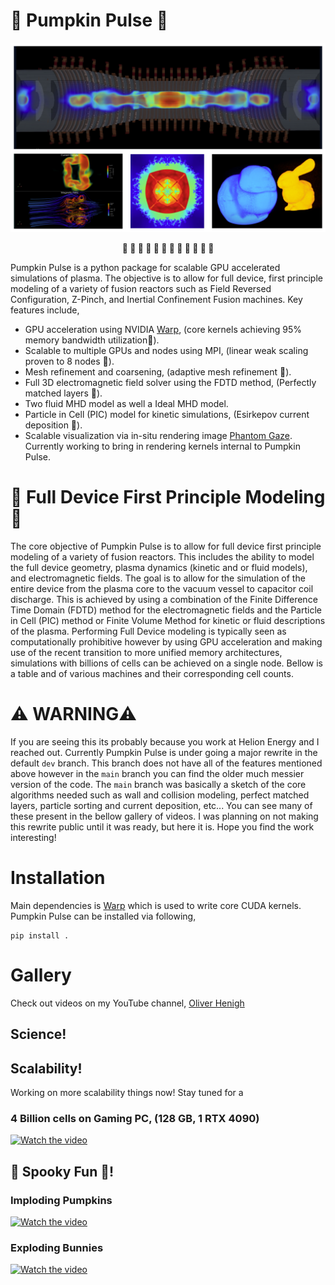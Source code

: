 # 🎃 Pumpkin Pulse 🎃

<div align="center">
  <img src="https://github.com/loliverhennigh/PumpkinPulse/blob/dev/assets/cover_image.png">
  <p><strong>🎃 🎃 🎃 🎃 🎃 🎃 🎃 🎃 🎃 🎃 🎃 🎃</strong></p>
</div>

Pumpkin Pulse is a python package for scalable GPU accelerated simulations of plasma. The objective is to allow for full device, first principle modeling of a variety of fusion reactors such as Field Reversed Configuration, Z-Pinch, and Inertial Confinement Fusion machines. Key features include,

- GPU acceleration using NVIDIA [Warp](https://github.com/NVIDIA/warp), (core kernels achieving 95% memory bandwidth utilization🎃).
- Scalable to multiple GPUs and nodes using MPI, (linear weak scaling proven to 8 nodes 🎃).
- Mesh refinement and coarsening, (adaptive mesh refinement 🎃).
- Full 3D electromagnetic field solver using the FDTD method, (Perfectly matched layers 🎃).
- Two fluid MHD model as well a Ideal MHD model.
- Particle in Cell (PIC) model for kinetic simulations, (Esirkepov current deposition 🎃).
- Scalable visualization via in-situ rendering image [Phantom Gaze](https://github.com/loliverhennigh/PhantomGaze). Currently working to bring in rendering kernels internal to Pumpkin Pulse.

# 🎃 Full Device First Principle Modeling 🎃

The core objective of Pumpkin Pulse is to allow for full device first principle modeling of a variety of fusion reactors.
This includes the ability to model the full device geometry, plasma dynamics (kinetic and or fluid models), and electromagnetic fields.
The goal is to allow for the simulation of the entire device from the plasma core to the vacuum vessel to capacitor coil discharge.
This is achieved by using a combination of the Finite Difference Time Domain (FDTD) method for the electromagnetic fields and the Particle in Cell (PIC) method or Finite Volume Method for kinetic or fluid descriptions of the plasma.
Performing Full Device modeling is typically seen as computationally prohibitive however by using GPU acceleration
and making use of the recent transition to more unified memory architectures,
simulations with billions of cells can be achieved on a single node.
Bellow is a table and of various machines and their corresponding cell counts.

# ⚠️ WARNING⚠️ 

If you are seeing this its probably because you work at Helion Energy and I reached out.
Currently Pumpkin Pulse is under going a major rewrite in the default `dev` branch.
This branch does not have all of the features mentioned above however in the `main` branch you can find the older much messier version of the code.
The `main` branch was basically a sketch of the core algorithms needed such as wall and collision modeling, perfect matched layers, particle sorting and current deposition, etc... You can see many of these present in the bellow gallery of videos.
I was planning on not making this rewrite public until it was ready, but here it is. Hope you find the work interesting!

# Installation

Main dependencies is [Warp](https://github.com/NVIDIA/warp) which is used to write core CUDA kernels. Pumpkin Pulse can be installed via following,

```
pip install .
```

# Gallery

Check out videos on my YouTube channel, [Oliver Henigh](https://www.youtube.com/@oliverhennigh451)

## Science!

###

## Scalability!

Working on more scalability things now! Stay tuned for a 

### 4 Billion cells on Gaming PC, (128 GB, 1 RTX 4090)

[![Watch the video](https://img.youtube.com/vi/gtStqHPDXeI/0.jpg)](https://www.youtube.com/watch?v=gtStqHPDXeI)

## 🎃 Spooky Fun 🎃!

### Imploding Pumpkins

[![Watch the video](http://img.youtube.com/vi/875d3_iFTWM/0.jpg)](https://www.youtube.com/watch?v=875d3_iFTWM)
### Exploding Bunnies

[![Watch the video](http://img.youtube.com/vi/FoYjATimtJo/0.jpg)](https://www.youtube.com/watch?v=FoYjATimtJo)

